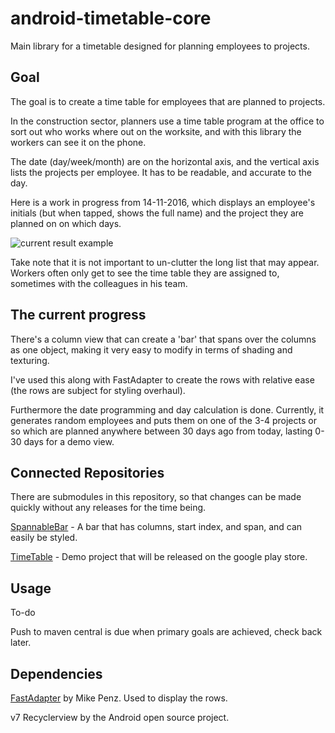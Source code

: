 android-timetable-core
===================

Main library for a timetable designed for planning employees to projects.


## Goal

The goal is to create a time table for employees that are planned to projects.

In the construction sector, planners use a time table program at the office to sort out who works where out on the worksite, and with this library the workers can see it on the phone.

The date (day/week/month) are on the horizontal axis, and the vertical axis lists the projects per employee.
It has to be readable, and accurate to the day.

Here is a work in progress from 14-11-2016, which displays an employee's initials (but when tapped, shows the full name) and the project they are planned on on which days.

![current result example](https://github.com/GreaseMonk/android-timetable-core/blob/master/images/4805234321055974780-account_id=1.png)

Take note that it is not important to un-clutter the long list that may appear. Workers often only get to see the time table they are assigned to, sometimes with the colleagues in his team.


## The current progress

There's a column view that can create a 'bar' that spans over the columns as one object, making it very easy to modify in terms of shading and texturing. 

I've used this along with FastAdapter to create the rows with relative ease (the rows are subject for styling overhaul).

Furthermore the date programming and day calculation is done. Currently, it generates random employees and puts them on one of the 3-4 projects or so which are planned anywhere between 30 days ago from today, lasting 0-30 days for a demo view.


## Connected Repositories

There are submodules in this repository, so that changes can be made quickly without any releases for the time being.

[SpannableBar](https://github.com/GreaseMonk/SpannableBar) - A bar that has columns, start index, and span, and can easily be styled.

[TimeTable](https://github.com/GreaseMonk/android-timetable) - Demo project that will be released on the google play store.


## Usage

To-do

Push to maven central is due when primary goals are achieved, check back later.


## Dependencies

[FastAdapter](https://github.com/mikepenz/fastadapter) by Mike Penz. Used to display the rows.

v7 Recyclerview by the Android open source project.

